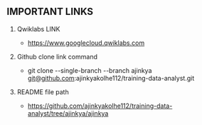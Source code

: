 ## IMPORTANT LINKS
1. Qwiklabs LINK
    - https://www.googlecloud.qwiklabs.com

2. Github clone link command
    - git clone --single-branch --branch ajinkya git@github.com:ajinkyakolhe112/training-data-analyst.git

3. README file path    
    - https://github.com/ajinkyakolhe112/training-data-analyst/tree/ajinkya/ajinkya